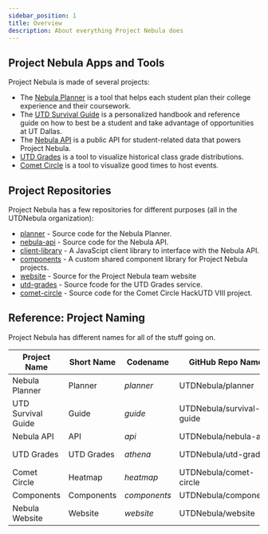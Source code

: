 ```yaml
---
sidebar_position: 1
title: Overview
description: About everything Project Nebula does
---
```


## Project Nebula Apps and Tools

Project Nebula is made of several projects:

- The [Nebula Planner](/docs/about/projects/planner) is a tool that helps each student
  plan their college experience and their coursework.
- The [UTD Survival Guide](/docs/about/projects/utd-survival-guide) is a personalized
  handbook and reference guide on how to best be a student and take advantage of
  opportunities at UT Dallas.
- The [Nebula API](/docs/about/projects/api) is a public API for student-related data
  that powers Project Nebula.
- [UTD Grades](/docs/about/projects/utd-grades) is a tool to visualize historical
  class grade distributions.
- [Comet Circle](https://heatmap.utdnebula.com) is a tool to visualize good times
  to host events.

## Project Repositories

Project Nebula has a few repositories for different purposes (all in the
UTDNebula organization):

- [planner](https://github.com/UTDNebula/planner) - Source code for the Nebula
  Planner.
- [nebula-api](https://github.com/UTDNebula/nebula-api) - Source code for the
  Nebula API.
- [client-library](https://github.com/UTDNebula/client-library) - A JavaScipt
  client library to interface with the Nebula API.
- [components](https://github.com/UTDNebula/components) - A custom shared
  component library for Project Nebula projects.
- [website](https://github.com/UTDNebula/website) - Source for the Project
  Nebula team website
- [utd-grades](https://github.com/UTDNebula/utd-grades) - Source fcode for the
  UTD Grades service.
- [comet-circle](https://github.com/UTDNebula/comet-circle) - Source code for
  the Comet Circle HackUTD VIII project.

## Reference: Project Naming

Project Nebula has different names for all of the stuff going on.

| **Project Name**   | **Short Name** | **Codename** | **GitHub Repo Name**     | **Project Website**                                                                         |
| ------------------ | -------------- | ------------ | ------------------------ | ------------------------------------------------------------------------------------------- |
| Nebula Planner     | Planner        | _planner_    | UTDNebula/planner        | [utdnebula.com](https://utdnebula.com)                                                      |
| UTD Survival Guide | Guide          | _guide_      | UTDNebula/survival-guide | [utd.guide](https://utd.guide)                                                              |
| Nebula API         | API            | _api_        | UTDNebula/nebula-api     | [api.utdnebula.com](https://api.utdnebula.com)                                              |
| UTD Grades         | UTD Grades     | _athena_     | UTDNebula/utd-grades     | [utdgrades.com](https://utdgrades.com) [grades.utdnebula.com](https://grades.utdnebula.com) |
| Comet Circle       | Heatmap        | _heatmap_    | UTDNebula/comet-circle   | [heatmap.utdenbula.com](http://heatmap.utdnebula.com)                                       |
| Components         | Components     | _components_ | UTDNebula/components     |                                                                                             |
| Nebula Website     | Website        | _website_    | UTDNebula/website        | [about.utdnebula.com](https://about.utdnebula.com)                                          |
